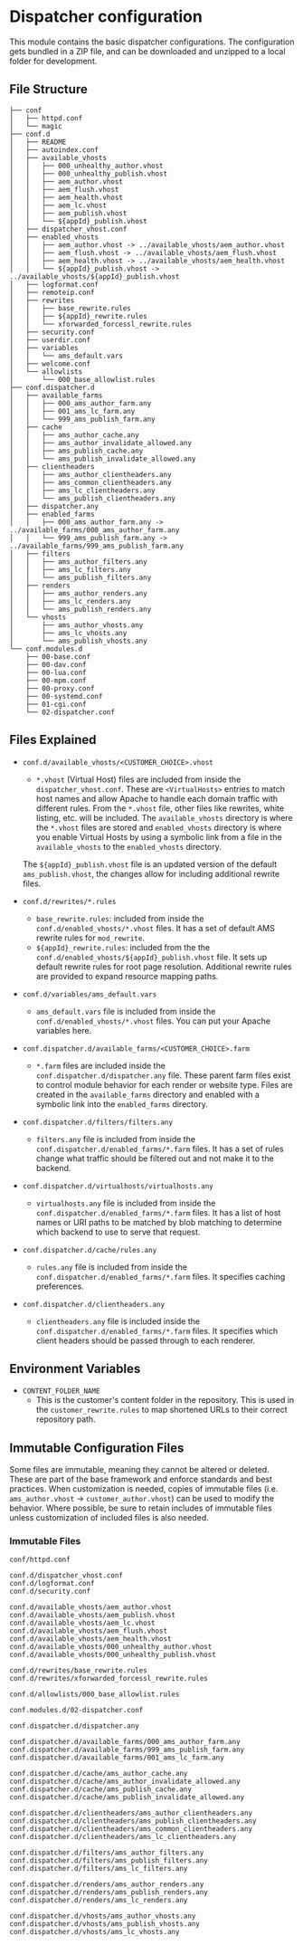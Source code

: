 # Dispatcher configuration

This module contains the basic dispatcher configurations. The configuration gets bundled in a ZIP file,
and can be downloaded and unzipped to a local folder for development.

## File Structure

```
├── conf
│   ├── httpd.conf
│   └── magic
├── conf.d
│   ├── README
│   ├── autoindex.conf
│   ├── available_vhosts
│   │   ├── 000_unhealthy_author.vhost
│   │   ├── 000_unhealthy_publish.vhost
│   │   ├── aem_author.vhost
│   │   ├── aem_flush.vhost
│   │   ├── aem_health.vhost
│   │   ├── aem_lc.vhost
│   │   ├── aem_publish.vhost
│   │   └── ${appId}_publish.vhost
│   ├── dispatcher_vhost.conf
│   ├── enabled_vhosts
│   │   ├── aem_author.vhost -> ../available_vhosts/aem_author.vhost
│   │   ├── aem_flush.vhost -> ../available_vhosts/aem_flush.vhost
│   │   ├── aem_health.vhost -> ../available_vhosts/aem_health.vhost
│   │   └── ${appId}_publish.vhost -> ../available_vhosts/${appId}_publish.vhost
│   ├── logformat.conf
│   ├── remoteip.conf
│   ├── rewrites
│   │   ├── base_rewrite.rules
│   │   ├── ${appId}_rewrite.rules
│   │   └── xforwarded_forcessl_rewrite.rules
│   ├── security.conf
│   ├── userdir.conf
│   ├── variables
│   │   └── ams_default.vars
│   ├── welcome.conf
│   └── allowlists
│       └── 000_base_allowlist.rules
├── conf.dispatcher.d
│   ├── available_farms
│   │   ├── 000_ams_author_farm.any
│   │   ├── 001_ams_lc_farm.any
│   │   └── 999_ams_publish_farm.any
│   ├── cache
│   │   ├── ams_author_cache.any
│   │   ├── ams_author_invalidate_allowed.any
│   │   ├── ams_publish_cache.any
│   │   └── ams_publish_invalidate_allowed.any
│   ├── clientheaders
│   │   ├── ams_author_clientheaders.any
│   │   ├── ams_common_clientheaders.any
│   │   ├── ams_lc_clientheaders.any
│   │   └── ams_publish_clientheaders.any
│   ├── dispatcher.any
│   ├── enabled_farms
│   │   ├── 000_ams_author_farm.any -> ../available_farms/000_ams_author_farm.any
│   │   └── 999_ams_publish_farm.any -> ../available_farms/999_ams_publish_farm.any
│   ├── filters
│   │   ├── ams_author_filters.any
│   │   ├── ams_lc_filters.any
│   │   └── ams_publish_filters.any
│   ├── renders
│   │   ├── ams_author_renders.any
│   │   ├── ams_lc_renders.any
│   │   └── ams_publish_renders.any
│   └── vhosts
│       ├── ams_author_vhosts.any
│       ├── ams_lc_vhosts.any
│       └── ams_publish_vhosts.any
└── conf.modules.d
    ├── 00-base.conf
    ├── 00-dav.conf
    ├── 00-lua.conf
    ├── 00-mpm.conf
    ├── 00-proxy.conf
    ├── 00-systemd.conf
    ├── 01-cgi.conf
    └── 02-dispatcher.conf
```

## Files Explained

- `conf.d/available_vhosts/<CUSTOMER_CHOICE>.vhost`
  - `*.vhost` (Virtual Host) files are included from inside the `dispatcher_vhost.conf`. These are `<VirtualHosts>` entries to match host names and allow Apache to handle each domain traffic with different rules. From the `*.vhost` file, other files like rewrites, white listing, etc. will be included. The `available_vhosts` directory is where the `*.vhost` files are stored and `enabled_vhosts` directory is where you enable Virtual Hosts by using a symbolic link from a file in the `available_vhosts` to the `enabled_vhosts` directory.
  
  The `${appId}_publish.vhost` file is an updated version of the default `ams_publish.vhost`, the changes allow for including additional rewrite files. 

- `conf.d/rewrites/*.rules`
  - `base_rewrite.rules`: included from inside the `conf.d/enabled_vhosts/*.vhost` files. It has a set of default AMS rewrite rules for `mod_rewrite`.
  - `${appId}_rewrite.rules`: included from the the `conf.d/enabled_vhosts/${appId}_publish.vhost` file. It sets up default rewrite rules for root page resolution. Additional rewrite rules are provided to expand resource mapping paths. 

- `conf.d/variables/ams_default.vars`
  - `ams_default.vars` file is included from inside the `conf.d/enabled_vhosts/*.vhost` files. You can put your Apache variables here.

- `conf.dispatcher.d/available_farms/<CUSTOMER_CHOICE>.farm`
  - `*.farm` files are included inside the `conf.dispatcher.d/dispatcher.any` file. These parent farm files exist to control module behavior for each render or website type. Files are created in the `available_farms` directory and enabled with a symbolic link into the `enabled_farms` directory. 

- `conf.dispatcher.d/filters/filters.any`
  - `filters.any` file is included from inside the `conf.dispatcher.d/enabled_farms/*.farm` files. It has a set of rules change what traffic should be filtered out and not make it to the backend.

- `conf.dispatcher.d/virtualhosts/virtualhosts.any`
  - `virtualhosts.any` file is included from inside the `conf.dispatcher.d/enabled_farms/*.farm` files. It has a list of host names or URI paths to be matched by blob matching to determine which backend to use to serve that request.

- `conf.dispatcher.d/cache/rules.any`
  - `rules.any` file is included from inside the `conf.dispatcher.d/enabled_farms/*.farm` files. It specifies caching preferences.

- `conf.dispatcher.d/clientheaders.any`
  - `clientheaders.any` file is included inside the `conf.dispatcher.d/enabled_farms/*.farm` files. It specifies which client headers should be passed through to each renderer.

## Environment Variables

- `CONTENT_FOLDER_NAME`
  - This is the customer's content folder in the repository. This is used in the `customer_rewrite.rules` to map shortened URLs to their correct repository path.  

## Immutable Configuration Files

Some files are immutable, meaning they cannot be altered or deleted.  These are part of the base framework and enforce standards and best practices.  When customization is needed, copies of immutable files (i.e. `ams_author.vhost` -> `customer_author.vhost`) can be used to modify the behavior.  Where possible, be sure to retain includes of immutable files unless customization of included files is also needed.

### Immutable Files

```
conf/httpd.conf

conf.d/dispatcher_vhost.conf
conf.d/logformat.conf
conf.d/security.conf

conf.d/available_vhosts/aem_author.vhost
conf.d/available_vhosts/aem_publish.vhost
conf.d/available_vhosts/aem_lc.vhost
conf.d/available_vhosts/aem_flush.vhost
conf.d/available_vhosts/aem_health.vhost
conf.d/available_vhosts/000_unhealthy_author.vhost
conf.d/available_vhosts/000_unhealthy_publish.vhost

conf.d/rewrites/base_rewrite.rules
conf.d/rewrites/xforwarded_forcessl_rewrite.rules

conf.d/allowlists/000_base_allowlist.rules

conf.modules.d/02-dispatcher.conf

conf.dispatcher.d/dispatcher.any

conf.dispatcher.d/available_farms/000_ams_author_farm.any
conf.dispatcher.d/available_farms/999_ams_publish_farm.any
conf.dispatcher.d/available_farms/001_ams_lc_farm.any

conf.dispatcher.d/cache/ams_author_cache.any
conf.dispatcher.d/cache/ams_author_invalidate_allowed.any
conf.dispatcher.d/cache/ams_publish_cache.any
conf.dispatcher.d/cache/ams_publish_invalidate_allowed.any

conf.dispatcher.d/clientheaders/ams_author_clientheaders.any
conf.dispatcher.d/clientheaders/ams_publish_clientheaders.any
conf.dispatcher.d/clientheaders/ams_common_clientheaders.any
conf.dispatcher.d/clientheaders/ams_lc_clientheaders.any

conf.dispatcher.d/filters/ams_author_filters.any
conf.dispatcher.d/filters/ams_publish_filters.any
conf.dispatcher.d/filters/ams_lc_filters.any

conf.dispatcher.d/renders/ams_author_renders.any
conf.dispatcher.d/renders/ams_publish_renders.any
conf.dispatcher.d/renders/ams_lc_renders.any

conf.dispatcher.d/vhosts/ams_author_vhosts.any
conf.dispatcher.d/vhosts/ams_publish_vhosts.any
conf.dispatcher.d/vhosts/ams_lc_vhosts.any
```
